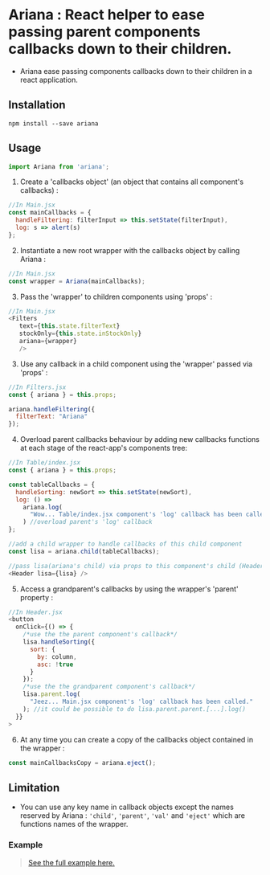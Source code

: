 # Ariana : React helper to ease passing parent components callbacks down to their children.

* Ariana ease passing components callbacks down to their children in a react application.

## Installation

`npm install --save ariana`

## Usage

```JavaScript
import Ariana from 'ariana';
```

1. Create a 'callbacks object' (an object that contains all component's callbacks) : 

```JavaScript
//In Main.jsx
const mainCallbacks = {
  handleFiltering: filterInput => this.setState(filterInput),
  log: s => alert(s)
};
```

2. Instantiate a new root wrapper with the callbacks object by calling Ariana :

```JavaScript
//In Main.jsx
const wrapper = Ariana(mainCallbacks);
```

3. Pass the 'wrapper' to children components using 'props' :

```JavaScript
//In Main.jsx
<Filters
   text={this.state.filterText}
   stockOnly={this.state.inStockOnly}
   ariana={wrapper}
   />
```

3. Use any callback in a child component using the 'wrapper' passed via 'props' :

```JavaScript
//In Filters.jsx
const { ariana } = this.props;

ariana.handleFiltering({
  filterText: "Ariana"
});
```

4. Overload parent callbacks behaviour by adding new callbacks functions at each stage of the react-app's components tree:

```JavaScript
//In Table/index.jsx
const { ariana } = this.props;

const tableCallbacks = {
  handleSorting: newSort => this.setState(newSort),
  log: () =>
    ariana.log(
      "Wow... Table/index.jsx component's 'log' callback has been called."
    ) //overload parent's 'log' callback
};

//add a child wrapper to handle callbacks of this child component
const lisa = ariana.child(tableCallbacks);

//pass lisa(ariana's child) via props to this component's child (Header.jsx)
<Header lisa={lisa} />
```

5. Access a grandparent's callbacks by using the wrapper's 'parent' property :

```JavaScript
//In Header.jsx
<button
  onClick={() => {
    /*use the the parent component's callback*/
    lisa.handleSorting({
      sort: {
        by: column,
        asc: !true
      }
    });
    /*use the the grandparent component's callback*/
    lisa.parent.log(
      "Jeez... Main.jsx component's 'log' callback has been called."
    ); //it could be possible to do lisa.parent.parent.[...].log()
  }}
>
```

6. At any time you can create a copy of the callbacks object contained in the wrapper : 
```JavaScript
const mainCallbacksCopy = ariana.eject();
```

## Limitation

* You can use any key name in callback objects except the names reserved by Ariana : `'child'`, `'parent'`, `'val'` and `'eject'` which are functions names of the wrapper.



### Example

> [See the full example here.](https://github.com/tutanck/Ariana/tree/master/example)
